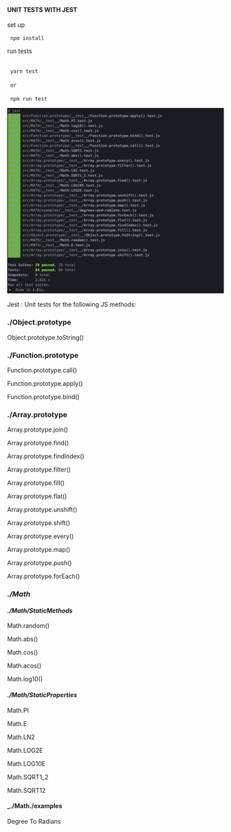 #### UNIT TESTS WITH JEST

set up

```
 npm install

```

run tests

```

 yarn test

 or

 npm run test

```

<img src="./assets/img.png" width="750" alt="./assets/img.png">

Jest : Unit tests for the following JS methods:

### ./Object.prototype

Object.prototype.toString()

### ./Function.prototype

Function.prototype.call()

Function.prototype.apply()

Function.prototype.bind()

### ./Array.prototype

Array.prototype.join()

Array.prototype.find()

Array.prototype.findIndex()

Array.prototype.filter()

Array.prototype.fill()

Array.prototype.flat()

Array.prototype.unshift()

Array.prototype.shift()

Array.prototype.every()

Array.prototype.map()

Array.prototype.push()

Array.prototype.forEach()

### _./Math_

#### _./Math/StaticMethods_

Math.random()

Math.abs()

Math.cos()

Math.acos()

Math.log10()

#### _./Math/StaticProperties_

Math.PI

Math.E

Math.LN2

Math.LOG2E

Math.LOG10E

Math.SQRT1_2

Math.SQRT12

#### \_./Math./examples

Degree To Radians
